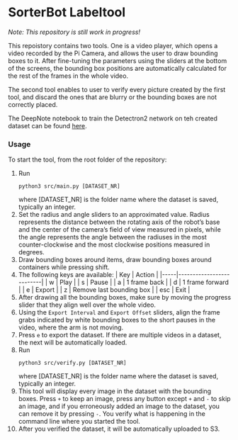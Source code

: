 # SorterBot Labeltool
*Note: This repository is still work in progress!*

This repoistory contains two tools. One is a video player, which opens a video recorded by the Pi Camera, and allows the user to draw bounding boxes to it. After fine-tuning the parameters using the sliders at the bottom of the screens, the bounding box positions are automatically calculated for the rest of the frames in the whole video.

The second tool enables to user to verify every picture created by the first tool, and discard the ones that are blurry or the bounding boxes are not correctly placed.

The DeepNote notebook to train the Detectron2 network on teh created dataset can be found [here](https://beta.deepnote.com/project/c8dd74da-b3cc-415c-a801-364e8433357a).

### Usage
To start the tool, from the root folder of the repository:
1. Run 
    ```
    python3 src/main.py [DATASET_NR]
    ```
    where [DATASET_NR] is the folder name where the dataset is saved, typically an integer.
1. Set the radius and angle sliders to an approximated value. Radius represents the distance between the rotating axis of the robot’s base and the center of the camera’s field of view measured in pixels, while the angle represents the angle between the radiuses in the most counter-clockwise and the most clockwise positions measured in degrees.
1. Draw bounding boxes around items, draw bounding boxes around containers while pressing shift.
1. The following keys are available:
  | Key | Action                   |
  |-----|--------------------------|
  | w   | Play                     |
  | s   | Pause                    |
  | a   | 1 frame back             |
  | d   | 1 frame forward          |
  | e   | Export                   |
  | z   | Remove last bounding box |
  | esc | Exit                     |
1. After drawing all the bounding boxes, make sure by moving the progress slider that they align well over the whole video.
1. Using the `Export Interval` and `Export Offset` sliders, align the frame grabs indicated by white bounding boxes to the short pauses in the video, where the arm is not moving. 
1. Press `e` to export the dataset. If there are multiple videos in a dataset, the next will be automatically loaded.
1. Run 
    ```
    python3 src/verify.py [DATASET_NR]
    ```
    where [DATASET_NR] is the folder name where the dataset is saved, typically an integer.
1. This tool will display every image in the dataset with the bounding boxes. Press `+` to keep an image, press any button except `+` and `-` to skip an image, and if you erroneously added an image to the dataset, you can remove it by pressing `-`. You verify what is happening in the command line where you started the tool.
1. After you verified the dataset, it will be automatically uploaded to S3.
